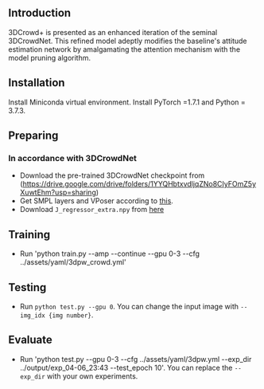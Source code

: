 ## Introduction  
3DCrowd+ is presented as an enhanced iteration of the seminal 3DCrowdNet. This refined model adeptly modifies the baseline's attitude estimation network by amalgamating the attention mechanism with the model pruning algorithm.

## Installation
Install Miniconda virtual environment. 
Install PyTorch =1.7.1 and Python = 3.7.3. 
  
  
## Preparing 
### In accordance with 3DCrowdNet
* Download the pre-trained 3DCrowdNet checkpoint from (https://drive.google.com/drive/folders/1YYQHbtxvdljqZNo8CIyFOmZ5yXuwtEhm?usp=sharing)
* Get SMPL layers and VPoser according to [this](./assets/directory.md#pytorch-smpl-layer-and-vposer).
* Download `J_regressor_extra.npy` from [here](https://drive.google.com/file/d/1B9e65ahe6TRGv7xE45sScREAAznw9H4t/view?usp=sharing)

## Training
* Run 'python train.py --amp --continue --gpu 0-3 --cfg ../assets/yaml/3dpw_crowd.yml'

## Testing
* Run `python test.py --gpu 0`. You can change the input image with `--img_idx {img number}`.

## Evaluate
* Run 'python test.py --gpu 0-3 --cfg ../assets/yaml/3dpw.yml --exp_dir ../output/exp_04-06_23:43 --test_epoch 10'. You can replace the `--exp_dir` with your own experiments.


